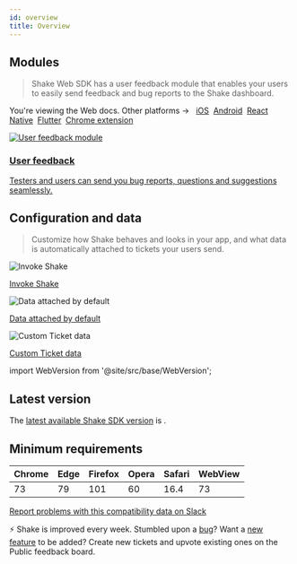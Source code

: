 ```yaml
---
id: overview
title: Overview
---
```


## Modules
> Shake Web SDK has a user feedback module that enables your users to easily send feedback and bug reports to the Shake dashboard.

<p class="p2 mt-40">You're viewing the Web docs. Other platforms → &nbsp;
<a href="/docs/ios/overview/">iOS</a>&nbsp; 
<a href="/docs/android/overview/">Android</a>&nbsp;
<a href="/docs/react/overview/">React Native</a>&nbsp;
<a href="/docs/flutter/overview/">Flutter</a>&nbsp;  
<a href="/docs/chrome-extension/overview/">Chrome extension</a>&nbsp;
</p>


<div class="modulesList">
    <div>
        <a href="/docs/web/user-feedback/overview/">
            <img src="/docs/img/module-user-feedback@2x.png" alt="User feedback module"/>
            <h3>User feedback</h3>
            <p>Testers and users can send you bug reports, questions and suggestions seamlessly.</p>
        </a>
    </div>
</div>

## Configuration and data
> Customize how Shake behaves and looks in your app, and what data is automatically attached to tickets your users send.

<div class="featuresList">
    <div>
        <img src="/docs/img/invoke-shake@2x.png" alt="Invoke Shake"/>
        <p><a href="/docs/web/user-feedback/invoke/">Invoke Shake</a></p>
    </div>
    <div>
        <img src="/docs/img/essential-data@2x.png" alt="Data attached by default"/>
        <p><a href="/docs/web/configuration-and-data/data-attached-by-default/">Data attached by default</a></p>
    </div>
    <div>
        <img src="/docs/img/feature-custom-ticket-data@2x.png" alt="Custom Ticket data"/>
        <p><a href="/docs/web/configuration-and-data/ticket-metadata/">Custom Ticket data</a></p>
    </div>
</div>

import WebVersion from '@site/src/base/WebVersion';

## Latest version
The [latest available Shake SDK version](/docs/web/releases) is <WebVersion/>.

## Minimum requirements


| Chrome | Edge | Firefox | Opera | Safari | WebView |
|--------|------|---------|-------|--------|---------|
| 73     | 79   | 101     | 60    | 16.4   | 73      |

[Report problems with this compatibility data on Slack](https://shk.sh/join-slack)

<!---
Due to difference in browser support, some of the features are not available on all version.
  * screen orientation - only mobile platforms
  * is runing on mobile - Chrome 90, Edge 90, Opera 76
  * battery status and network type - not available on Firefox and Safari
  * permissions - not available in WebView
-->

<p class="p2 mt-80 mb-10">⚡️ Shake is improved every week.
Stumbled upon a <a href="https://feedback.shakebugs.com/bugs">bug</a>?
Want a <a href="https://feedback.shakebugs.com/feature-requests">new feature</a> to be added?
Create new tickets and upvote existing ones on the Public feedback board.</p>
<p></p>
